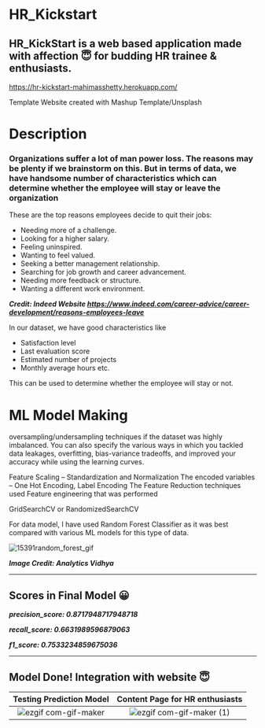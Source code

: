 # HR_Kickstart

## HR_KickStart is a web based application made with affection :innocent: for budding HR trainee & enthusiasts.
https://hr-kickstart-mahimasshetty.herokuapp.com/

Template Website created with Mashup Template/Unsplash

# Description 


### Organizations suffer a lot of man power loss. The reasons may be plenty if we brainstorm on this. But in terms of data, we have handsome number of characteristics which can determine whether the employee will stay or leave the organization

These are the top reasons employees decide to quit their jobs:
- Needing more of a challenge.
- Looking for a higher salary.
- Feeling uninspired.
- Wanting to feel valued.
- Seeking a better management relationship.
- Searching for job growth and career advancement.
- Needing more feedback or structure.
- Wanting a different work environment.

***Credit: Indeed Website https://www.indeed.com/career-advice/career-development/reasons-employees-leave***

In our dataset, we have good characteristics like 
- Satisfaction level 
- Last evaluation score 
- Estimated number of projects 
- Monthly average hours etc.

This can be used to determine whether the employee will stay or not.

# ML Model Making

oversampling/undersampling techniques if the dataset was highly imbalanced. You can also specify the various ways in which you tackled data leakages, overfitting, bias-variance tradeoffs, and improved your accuracy while using the learning curves.

Feature Scaling – Standardization and Normalization
The encoded variables – One Hot Encoding, Label Encoding
The Feature Reduction techniques used
Feature engineering that was performed

GridSearchCV or RandomizedSearchCV

For data model, I have used Random Forest Classifier as it was best compared with various ML models for this type of data. 

![15391random_forest_gif](https://user-images.githubusercontent.com/41589522/133066114-4e3023a7-48e4-4f7c-b764-a2a6c8b2f55d.gif)


<!-- ![Random Forest 03](https://user-images.githubusercontent.com/41589522/128638871-b6d1eba3-b5bf-4c28-b9a5-af7c8d36669d.gif) -->
***Image Credit: Analytics Vidhya***
<hr>

## Scores in Final Model 😀

***precision_score: 0.8717948717948718***

***recall_score: 0.6631989596879063***

***f1_score: 0.7533234859675036*** 


<hr>

## Model Done! Integration with website 😇

Testing Prediction Model |  Content Page for HR enthusiasts
:-------------------------:|:-------------------------:
![ezgif com-gif-maker](https://user-images.githubusercontent.com/41589522/128636277-1efa5c6c-f887-48d4-b155-9e12c5aefec1.gif)  |  ![ezgif com-gif-maker (1)](https://user-images.githubusercontent.com/41589522/128636415-46886f34-bce1-49b9-a67e-f5236bdc7b28.gif)
<!-- 
![ezgif com-gif-maker](https://user-images.githubusercontent.com/41589522/128636277-1efa5c6c-f887-48d4-b155-9e12c5aefec1.gif)  |   ![ezgif com-gif-maker (1)](https://user-images.githubusercontent.com/41589522/128636415-46886f34-bce1-49b9-a67e-f5236bdc7b28.gif)
 -->
